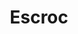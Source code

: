 ---
title: "Escroc"
annee: 2010

streaming:
 - nom: iTunes
   url: https://itunes.apple.com/fr/album/escroc/id362076435
 - nom: Deezer
   url: http://www.deezer.com/fr/album/696448
 - nom: spotify
   url: https://soundcloud.com/arnold-music-2/sets/escroc

musiciens:
 - Jérémie Arnold
 - Hadrien Bériot
 - Hugo Zanghi
 - Félix Foucart
 - Paul Amboise
 - Benjamin Dimerman

Invités :
 - Johannes Le Pennec

Le son :
 - Camille Ballon “Tom Fire“
 - Benjamin Joubert
---